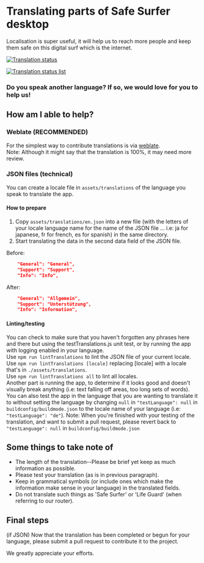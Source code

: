 # Translating parts of Safe Surfer desktop
Localisation is super useful, it will help us to reach more people and keep them safe on this digital surf which is the internet.  

[![Translation status](https://hosted.weblate.org/widgets/safe-surfer/-/translations/svg-badge.svg)](https://hosted.weblate.org/projects/safe-surfer/translations)  

[![Translation status list](https://hosted.weblate.org/widgets/safe-surfer/-/translations/multi-auto.svg)](https://hosted.weblate.org/projects/safe-surfer/translations)  

### Do you speak another language? If so, we would love for you to help us!
## How am I able to help?
### Weblate (RECOMMENDED)
For the simplest way to contribute translations is via [weblate](https://hosted.weblate.org/projects/safe-surfer/translations).  
Note: Although it might say that the translation is 100%, it may need more review.  

### JSON files (technical)
You can create a locale file in `assets/translations` of the language you speak to translate the app.  

#### How to prepare
1. Copy `assets/translations/en.json` into a new file (with the letters of your locale language name for the name of the JSON file ... i.e: ja for japanese, fr for french, es for spanish) in the same directory.  
2. Start translating the data in the second data field of the JSON file.  

Before:  
```JSON
	"General": "General",
	"Support": "Support",
	"Info": "Info",
```

After:  
```JSON
	"General": "Allgemein",
	"Support": "Unterstützung",
	"Info": "Information",
```

#### Linting/testing
You can check to make sure that you haven't forgotten any phrases here and there but using the testTranslations.js unit test, or by running the app with logging enabled in your language.  
Use `npm run lintTranslations` to lint the JSON file of your current locale.  
Use `npm run lintTranslations [locale]` replacing [locale] with a locale that's in `./assets/translations`.  
Use `npm run lintTranslations all` to lint all locales.  
Another part is running the app, to determine if it looks good and doesn't visually break anything (i.e: text falling off areas, too long sets of words).  
You can also test the app in the language that you are wanting to translate it to without setting the language by changing `null` in `"testLanguage": null` in `buildconfig/buildmode.json` to the locale name of your language (i.e: `"testLanguage": "de"`). Note: When you're finished with your testing of the translation, and want to submit a pull request, please revert back to `"testLanguage": null` in `buildconfig/buildmode.json`  

## Some things to take note of
- The length of the translation--Please be brief yet keep as much information as possible.  
- Please test your translation (as is in previous paragraph).  
- Keep in grammatical symbols (or include ones which make the information make sense in your language) in the translated fields.  
- Do not translate such things as 'Safe Surfer' or 'Life Guard' (when referring to our router).  

## Final steps
(if JSON) Now that the translation has been completed or begun for your language, please submit a pull request to contribute it to the project.  

We greatly appreciate your efforts.  